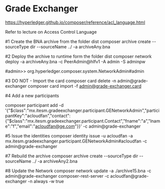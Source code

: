 
# Grade Exchanger

https://hyperledger.github.io/composer/reference/acl_language.html

Refer to lecture on Access Control Language


#1 Create the BNA archive from the folder dist
composer archive create  --sourceType dir --sourceName ../ -a archiveAny.bna

#2 Deploy the archive to runtime form the folder dist
composer network deploy -a archiveAny.bna -c PeerAdmin@hlfv1 -A admin -S adminpw

#admin>> org.hyperledger.composer.system.NetworkAdmin#admin

#3 DO NOT - Import the card
composer card delete -n admin@grade-exchanger
composer card import -f admin@grade-exchanger.card

#4 Add a new participants

composer participant add -d '{"$class":"mx.itesm.gradeexchanger.participant.GENetworkAdmin","participantKey":"acloudfan","contact":{"$class":"mx.itesm.gradeexchanger.participant.Contact","fname":"a","lname":"f","email":"acloudfan@ge.com"}}' -c admin@grade-exchanger

#5 Issue the identities
composer identity issue -u acloudfan -a mx.itesm.gradeexchanger.participant.GENetworkAdmin#acloudfan -c admin@grade-exchanger

#7 Rebuild the archive
composer archive create  --sourceType dir --sourceName ../ -a archiveAny2.bna

#8 Update the Network
composer network update -a ./archive15.bna -c admin@grade-exchanger
composer-rest-server -c acloudfan@grade-exchanger -n always -w true